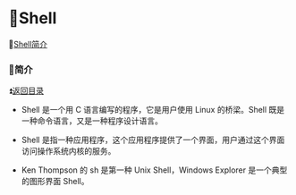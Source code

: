 # :tennis:Shell

<p id="t"></p>

:arrow_down_small:[Shell简介](https://github.com/Lumnca/Linux/edit/master/shell.md#p#a1)



<p id="a1"></p>

### :rugby_football:简介  ###

:arrow_double_up:[返回目录](https://github.com/Lumnca/Linux/edit/master/shell.md#p)

* Shell 是一个用 C 语言编写的程序，它是用户使用 Linux 的桥梁。Shell 既是一种命令语言，又是一种程序设计语言。

* Shell 是指一种应用程序，这个应用程序提供了一个界面，用户通过这个界面访问操作系统内核的服务。

* Ken Thompson 的 sh 是第一种 Unix Shell，Windows Explorer 是一个典型的图形界面 Shell。
